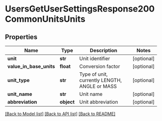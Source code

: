 # UsersGetUserSettingsResponse200CommonUnitsUnits

## Properties
Name | Type | Description | Notes
------------ | ------------- | ------------- | -------------
**unit** | **str** | Unit identifier | [optional] 
**value_in_base_units** | **float** | Conversion factor | [optional] 
**unit_type** | **str** | Type of unit, currently LENGTH, ANGLE or MASS | [optional] 
**unit_name** | **str** | Unit name | [optional] 
**abbreviation** | **object** | Unit abbreviation | [optional] 

[[Back to Model list]](../README.md#documentation-for-models) [[Back to API list]](../README.md#documentation-for-api-endpoints) [[Back to README]](../README.md)


